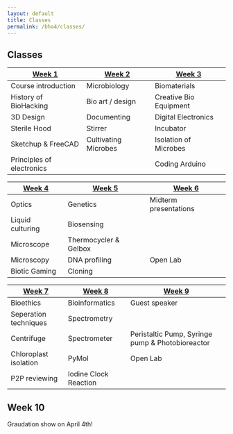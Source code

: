 ```yaml
---
layout: default
title: Classes
permalink: /bha4/classes/
---
```


## Classes

| [Week 1](/bha4/class/1) | [Week 2](/bha4/class/2) | [Week 3](/bha4/class/3) |
| ------------- |---------------| ------|
| Course introduction | Microbiology | Biomaterials |
| History of BioHacking | Bio art / design | Creative Bio Equipment |
| 3D Design | Documenting | Digital Electronics |
| Sterile Hood | Stirrer | Incubator
| Sketchup & FreeCAD | Cultivating Microbes | Isolation of Microbes |
| Principles of electronics | | Coding Arduino |

| [Week 4](/bha4/class/4) | [Week 5](/bha4/class/5) | [Week 6](/bha4/class/6) |
| ------------- |---------------| ------|
| Optics | Genetics | Midterm presentations |
| Liquid culturing | Biosensing |  |
| Microscope | Thermocycler & Gelbox | |
| Microscopy | DNA profiling | Open Lab |
| Biotic Gaming | Cloning |  |


| [Week 7](/bha4/class/7) | [Week 8](/bha4/class/8) | [Week 9](/bha4/class/9) |
| ------------- |---------------| ------|
| Bioethics | Bioinformatics | Guest speaker |
| Seperation techniques | Spectrometry | |
| Centrifuge | Spectrometer | Peristaltic Pump, Syringe pump & Photobioreactor |
| Chloroplast isolation | PyMol | Open Lab |
| P2P reviewing | Iodine Clock Reaction |  |

## Week 10

Graudation show on April 4th!